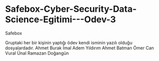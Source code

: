 # Safebox-Cyber-Security-Data-Science-Egitimi---Odev-3
Safebox

Gruptaki her bir kişinin yaptığı ödev kendi isminin yazılı olduğu dosyalardadır.
Ahmet Burak İmal
Adem Yıldırım
Ahmet Batman
Ömer Can Vural
Ünal Ramazan Doğangün
